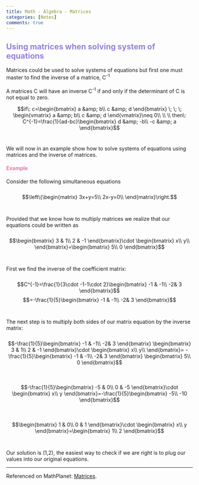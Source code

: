 ```yaml
---
title: Math - Algebra - Matrices
categories: [Notes]
comments: true
---
```


<style TYPE="text/css">code.has-jax {font: inherit; font-size: 100%; background: inherit; border: inherit;}</style><script type="text/x-mathjax-config">
MathJax.Hub.Config({
    tex2jax: {
        inlineMath: [['$','$'], ['\\(','\\)']],
        displayMath: [ ['$$','$$'], ["\\[","\\]"] ],
        skipTags: ['script', 'noscript', 'style', 'textarea', 'pre'] // removed 'code' entry
    }});
MathJax.Hub.Queue(function() {
    var all = MathJax.Hub.getAllJax(), i;
    for(i = 0; i < all.length; i += 1) {
        all[i].SourceElement().parentNode.className += ' has-jax';
    }});
</script><script type="text/javascript" src="https://cdnjs.cloudflare.com/ajax/libs/mathjax/2.7.4/MathJax.js?config=TeX-AMS_HTML-full"></script>


## <font color= 977FD7> Using matrices when solving system of equations</font>
Matrices could be used to solve systems of equations but first one must master to find the inverse of a matrice, C<sup>-1</sup> <br/><br/>
A matrices C will have an inverse C<sup>-1</sup> if and only if the determinant of C is not equal to zero.

$$if\: c=\begin{bmatrix} a &amp; b\\ c &amp; d \end{bmatrix} \; \; \; \begin{vmatrix} a &amp; b\\ c &amp; d \end{vmatrix}\neq 0\\ \\ \\ then\: C^{-1}=\frac{1}{ad-bc}\begin{bmatrix} d &amp; -b\\ -c &amp; a \end{bmatrix}$$<br/>

We will now in an example show how to solve systems of equations using matrices and the inverse of matrices.<br/>


#### <font color= E675A7> Example</font>
Consider the following simultaneous equations<br/><br/>
$$\left\{\begin{matrix} 3x+y=5\\ 2x-y=0\\ \end{matrix}\right.$$ <br/><br/>
Provided that we know how to multiply matrices we realize that our equations could be written as<br/><br/>
$$\begin{bmatrix} 3 & 1\\ 2 & -1 \end{bmatrix}\cdot \begin{bmatrix} x\\ y\\ \end{bmatrix}=\begin{bmatrix} 5\\ 0 \end{bmatrix}$$<br/><br/>
First we find the inverse of the coefficient matrix:<br/><br/>
$$C^{-1}=\frac{1}{3\cdot -1-1\cdot 2}\begin{bmatrix} -1 & -1\\ -2& 3 \end{bmatrix}$$
$$=-\frac{1}{5}\begin{bmatrix} -1 & -1\\ -2& 3 \end{bmatrix}$$<br/><br/>
The next step is to multiply both sides of our matrix equation by the inverse matrix:<br/><br/>
$$-\frac{1}{5}\begin{bmatrix} -1 & -1\\ -2& 3 \end{bmatrix} \begin{bmatrix} 3 & 1\\ 2 & -1 \end{bmatrix}\cdot \begin{bmatrix} x\\ y\\ \end{bmatrix}= -\frac{1}{5}\begin{bmatrix} -1 & -1\\ -2& 3 \end{bmatrix} \begin{bmatrix} 5\\ 0 \end{bmatrix}$$<br/><br/>
$$-\frac{1}{5}\begin{bmatrix} -5 & 0\\ 0 & -5 \end{bmatrix}\cdot \begin{bmatrix} x\\ y \end{bmatrix}=-\frac{1}{5}\begin{bmatrix} -5\\ -10 \end{bmatrix}$$<br/><br/>
$$\begin{bmatrix} 1 & 0\\ 0 & 1 \end{bmatrix}\cdot \begin{bmatrix} x\\ y \end{bmatrix}=\begin{bmatrix} 1\\ 2 \end{bmatrix}$$<br/><br/>
Our solution is (1,2), the easiest way to check if we are right is to plug our values into our original equations.



-----------------------------------------
Referenced on MathPlanet: <a href="https://www.mathplanet.com/education/algebra-2/matrices/using-matrices-when-solving-system-of-equations">Matrices</a>.
